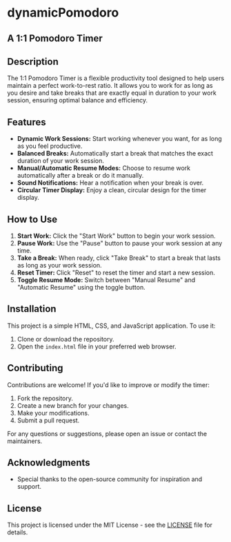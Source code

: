 # dynamicPomodoro
## A 1:1 Pomodoro Timer

## Description

The 1:1 Pomodoro Timer is a flexible productivity tool designed to help users maintain a perfect work-to-rest ratio. It allows you to work for as long as you desire and take breaks that are exactly equal in duration to your work session, ensuring optimal balance and efficiency.

## Features

- **Dynamic Work Sessions:** Start working whenever you want, for as long as you feel productive.
- **Balanced Breaks:** Automatically start a break that matches the exact duration of your work session.
- **Manual/Automatic Resume Modes:** Choose to resume work automatically after a break or do it manually.
- **Sound Notifications:** Hear a notification when your break is over.
- **Circular Timer Display:** Enjoy a clean, circular design for the timer display.

## How to Use

1. **Start Work:** Click the "Start Work" button to begin your work session.
2. **Pause Work:** Use the "Pause" button to pause your work session at any time.
3. **Take a Break:** When ready, click "Take Break" to start a break that lasts as long as your work session.
4. **Reset Timer:** Click "Reset" to reset the timer and start a new session.
5. **Toggle Resume Mode:** Switch between "Manual Resume" and "Automatic Resume" using the toggle button.

## Installation

This project is a simple HTML, CSS, and JavaScript application. To use it:

1. Clone or download the repository.
2. Open the `index.html` file in your preferred web browser.

## Contributing

Contributions are welcome! If you'd like to improve or modify the timer:

1. Fork the repository.
2. Create a new branch for your changes.
3. Make your modifications.
4. Submit a pull request.

For any questions or suggestions, please open an issue or contact the maintainers.

## Acknowledgments

- Special thanks to the open-source community for inspiration and support.

## License

This project is licensed under the MIT License - see the [LICENSE](LICENSE) file for details.
